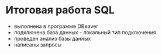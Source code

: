 # Итоговая работа SQL

* выполнена в программе DBeaver
* подключена база данных - локальный тип подключения
* проведен анализ базы данных
* написаны запросы 
